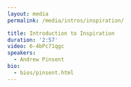 ```yaml
---
layout: media
permalink: /media/intros/inspiration/

title: Introduction to Inspiration
duration: '2:57'
video: 6-4bPc71qgc
speakers:
  - Andrew Pinsent
bio:
  - bios/pinsent.html
---
```

